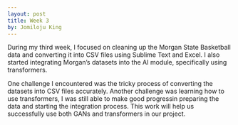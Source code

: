 ```yaml
---
layout: post
title: Week 3
by: Jomiloju King
---
```


During my third week, I focused on cleaning up the Morgan State Basketball
data and converting it into CSV files using Sublime Text and Excel. I also 
started integrating Morgan’s datasets into the AI module, specifically using
transformers.

One challenge I encountered was the tricky process of converting the datasets 
into CSV files accurately. Another challenge was learning how to use transformers, 
I was still able to make  good progressin preparing the data and starting the integration 
process. This work will help us successfully use both GANs and transformers in our project.


